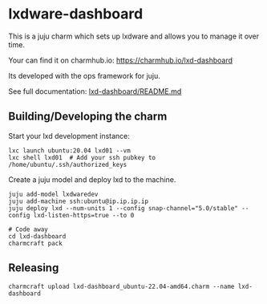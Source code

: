 # lxdware-dashboard
This is a juju charm which sets up lxdware and allows you to manage it over time.

Your can find it on charmhub.io: https://charmhub.io/lxd-dashboard

Its developed with the ops framework for juju.

See full documentation: [lxd-dashboard/README.md](lxd-dashboard/README.md)


## Building/Developing the charm

Start your lxd development instance:

    lxc launch ubuntu:20.04 lxd01 --vm
    lxc shell lxd01  # Add your ssh pubkey to /home/ubuntu/.ssh/authorized_keys
   
Create a juju model and deploy lxd to the machine.
 
    juju add-model lxdwaredev
    juju add-machine ssh:ubuntu@ip.ip.ip.ip
    juju deploy lxd --num-units 1 --config snap-channel="5.0/stable" --config lxd-listen-https=true --to 0

    # Code away
    cd lxd-dashboard
    charmcraft pack

## Releasing

    charmcraft upload lxd-dashboard_ubuntu-22.04-amd64.charm --name lxd-dashboard
